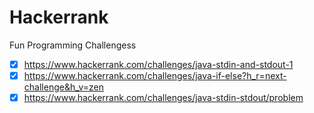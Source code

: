 # Hackerrank
Fun Programming Challengess

- [x] https://www.hackerrank.com/challenges/java-stdin-and-stdout-1
- [x] https://www.hackerrank.com/challenges/java-if-else?h_r=next-challenge&h_v=zen
- [x] https://www.hackerrank.com/challenges/java-stdin-stdout/problem